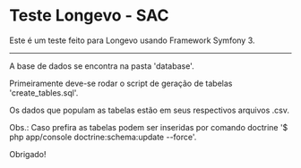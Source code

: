 Teste Longevo - SAC
========================

Este é um teste feito para Longevo usando Framework Symfony 3.

----------------------------

A base de dados se encontra na pasta 'database'.

Primeiramente deve-se rodar o script de geração de tabelas 'create_tables.sql'.

Os dados que populam as tabelas estão em seus respectivos arquivos .csv.

Obs.: Caso prefira as tabelas podem ser inseridas por comando doctrine '$ php app/console doctrine:schema:update --force'.

Obrigado!


